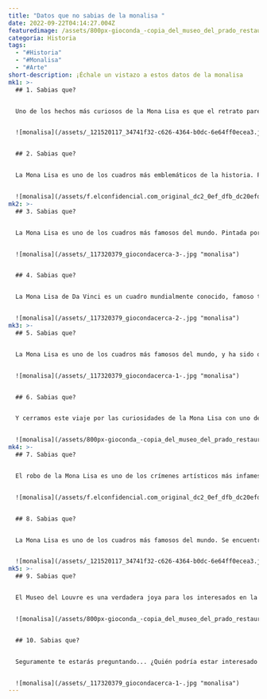 ```yaml
---
title: "Datos que no sabias de la monalisa "
date: 2022-09-22T04:14:27.004Z
featuredimage: /assets/800px-gioconda_-copia_del_museo_del_prado_restaurada-.jpg
categoria: Historia
tags:
  - "#Historia"
  - "#Monalisa"
  - "#Arte"
short-description: ¡﻿Échale un vistazo a estos datos de la monalisa
mk1: >-
  ## 1﻿. Sabias que?


  Uno de los hechos más curiosos de la Mona Lisa es que el retrato parece mostrar a una mujer hermosa, a pesar de presentar algunos rasgos físicos que no se asocian tradicionalmente con la belleza. Por ejemplo, si se observa de cerca el rostro, se verá que la mujer no tiene ni cejas ni pestañas. Los estudiosos del arte creen que esto puede deberse a una de estas tres razones: o bien estaba de moda en la época depilar todo el vello facial, o las cejas y pestañas se han desvanecido con el paso de los años debido a los daños y el deterioro, o simplemente Leonardo da Vinci nunca terminó de pintarlas. Sea cual sea la razón, es un detalle interesante que hay que tener en cuenta al contemplar esta obra de arte histórica.


  ![monalisa](/assets/_121520117_34741f32-c626-4364-b0dc-6e64ff0ecea3.jpg "monalisa")


  ## 2﻿. Sabias que?


  La Mona Lisa es uno de los cuadros más emblemáticos de la historia. Pintada por Leonardo da Vinci a principios del siglo XVI, la Mona Lisa se ha convertido en un símbolo perdurable del Renacimiento. El enigmático tema del cuadro y el magistral uso que hace da Vinci de las luces y las sombras han cautivado a los espectadores durante siglos. En la actualidad, la Mona Lisa es una de las atracciones turísticas más populares del mundo, que atrae a millones de visitantes cada año. Sin embargo, a pesar de su popularidad, los espectadores tienden a pasar sólo unos segundos admirando el cuadro antes de seguir adelante. Este breve encuentro parece ser todo lo que se necesita para apreciar el encanto único de la Mona Lisa.


  ![monalisa](/assets/f.elconfidencial.com_original_dc2_0ef_dfb_dc20efdfb7a4834e25f53cac2d3c4fec.jpg "monalisa")
mk2: >-
  ## 3﻿. Sabias que?


  La Mona Lisa es uno de los cuadros más famosos del mundo. Pintada por Leonardo da Vinci a principios del siglo XVI, la Mona Lisa se ha convertido en un icono del arte occidental. Una de las cosas que hace que la Mona Lisa sea tan especial es su misteriosa expresión. Según algunos historiadores del arte, Da Vinci lo consiguió utilizando una técnica llamada "sfumato" Esta técnica consiste en dejar borrosas las comisuras de los labios y los ojos. Además, Da Vinci utilizó una perspectiva aérea en el fondo del cuadro para crear una sensación de profundidad. Como resultado, la Mona Lisa no sólo es un cuadro hermoso, sino también una obra de arte fascinante.


  ![monalisa](/assets/_117320379_giocondacerca-3-.jpg "monalisa")


  ## 4﻿. Sabias que?


  La Mona Lisa de Da Vinci es un cuadro mundialmente conocido, famoso tanto por su misterioso tema como por su enigmática sonrisa. Sin embargo, pocos saben que Da Vinci tardó más de dos años en completar el cuadro. Gracias a la tecnología moderna, ahora sabemos que bajo la superficie de la Mona Lisa hay tres versiones anteriores del cuadro, una de las cuales parece mostrar al sujeto con un sombrero. Esta atención a los detalles y la voluntad de experimentar de Da Vinci hacen de la Mona Lisa una obra de arte extraordinaria. Aunque no sea su cuadro más famoso, la Gioconda es un testimonio del talento y la dedicación de Da Vinci como artista.


  ![monalisa](/assets/_117320379_giocondacerca-2-.jpg "monalisa")
mk3: >-
  ## 5﻿. Sabias que?


  La Mona Lisa es uno de los cuadros más famosos del mundo, y ha sido objeto de muchos análisis y especulaciones. Aunque todavía no hay consenso sobre el significado del cuadro, investigaciones recientes han arrojado algo de luz sobre las emociones de la mujer representada en el cuadro. Un estudio realizado en 2005 demostró que sus ojos y labios mostraban signos de felicidad el 83% de las veces, mientras que su expresión era sólo un 9% de infelicidad, un 6% de miedo y un 2% de enfado. Estos datos proporcionan una visión fascinante de las posibles emociones de la Mona Lisa y ayudan a comprender mejor esta emblemática obra de arte.


  ![monalisa](/assets/_117320379_giocondacerca-1-.jpg "monalisa")


  ## 6﻿. Sabias que?


  Y cerramos este viaje por las curiosidades de la Mona Lisa con uno de sus datos más interesantes. ¿Se ha preguntado alguna vez quién era la Mona Lisa? ¿Cuál es la identidad que se esconde detrás de este rostro universalmente famoso? Pues bien, aunque hay varias teorías al respecto, la más extendida defiende que fue Lisa Gherardini, también conocida como Lisa del Giocondo o Lisa di Antonio Maria. Era una joven florentina, perteneciente a la familia Gherardini, que formaba parte de la nobleza de la región toscana de Italia. Al parecer, el retrato habría sido encargado a Da Vinci por Francesco del Giocondo, su marido.  Algunos creen que la misteriosa sonrisa de Lisa se debe a una afección llamada síndrome de la Mona Lisa, en la que las personas se hacen excesivamente famosas y sufren la presión de estar constantemente en el ojo público. Otros creen que simplemente tenía gases. Sea cual sea el motivo de su sonrisa, la Mona Lisa sigue siendo uno de los cuadros más intrigantes de la historia.


  ![monalisa](/assets/800px-gioconda_-copia_del_museo_del_prado_restaurada-.jpg "monalisa")
mk4: >-
  ## 7﻿. Sabias que?


  El robo de la Mona Lisa es uno de los crímenes artísticos más infames de la historia. El 21 de agosto de 1911, el cuadro fue robado del Museo del Louvre de París. El autor nunca fue capturado y el cuadro no se recuperó hasta dos años después. En los años siguientes, la Mona Lisa se convirtió en una sensación mundial. El museo permaneció cerrado durante nueve días tras el robo y, cuando volvió a abrir, mucha gente acudió a ver el espacio vacío donde antes colgaba el cuadro. La publicidad que rodeó el crimen también generó un inmenso interés por la obra maestra de Leonardo da Vinci. Como resultado del robo, la Mona Lisa es ahora uno de los cuadros más famosos del mundo.


  ![monalisa](/assets/f.elconfidencial.com_original_dc2_0ef_dfb_dc20efdfb7a4834e25f53cac2d3c4fec.jpg "monalisa")


  ## 8﻿. Sabias que?


  La Mona Lisa es uno de los cuadros más famosos del mundo. Se encuentra en el Museo del Louvre de París y se cree que es un retrato de Lisa Gherardini, la esposa de Francesco del Giocondo. El cuadro destaca también por su misteriosa sonrisa, que ha dado lugar a muchas especulaciones sobre la identidad y la expresión del sujeto. Sin embargo, resulta que el nombre del cuadro puede deberse a un simple error ortográfico. La palabra italiana para "mi dama" es "mia donna", que se acortó a "monna" en el uso cotidiano. En algún momento, alguien parece haber omitido la segunda "n" en "donna", lo que llevó al uso generalizado del nombre "Mona Lisa". Aunque el origen del cuadro sigue siendo un misterio, parece que su nombre no es más que un simple caso de error de identidad.


  ![monalisa](/assets/_121520117_34741f32-c626-4364-b0dc-6e64ff0ecea3.jpg "monalisa")
mk5: >-
  ## 9﻿. Sabias que?


  El Museo del Louvre es una verdadera joya para los interesados en la historia del arte. El museo alberga obras famosas como la Venus de Milo, La Psique animada y Las bodas de Caná, y ofrece una gran cantidad de tesoros artísticos para explorar. Sin embargo, es la Mona Lisa la que más llama la atención de los visitantes. La obra maestra de Leonardo da Vinci es tan popular que el museo ha habilitado un buzón especial sólo para las cartas dirigidas a ella Tanto si es un aficionado a la historia del arte como si simplemente siente curiosidad por ver algunos de los cuadros más famosos del mundo, una visita al Museo del Louvre será sin duda una experiencia memorable.


  ![monalisa](/assets/800px-gioconda_-copia_del_museo_del_prado_restaurada-.jpg "monalisa")


  ## 1﻿0. Sabias que?


  Seguramente te estarás preguntando... ¿Quién podría estar interesado en dañar una obra de arte histórica? Pues bien, entre las curiosidades de la Mona Lisa te contamos que sí, que hay gente que ha querido verla destruida. De hecho, ha sido atacada en varias ocasiones, por lo que actualmente está custodiada tras un cristal antibalas. La primera persona que atacó a la Mona Lisa fue un hombre llamado Louis Béroud, que lanzó una piedra contra el cuadro en 1956. Por suerte, los daños fueron mínimos y se repararon fácilmente. Sin embargo, esta no fue la última vez que la Mona Lisa fue atacada. En 1974, una mujer llamada Uwe Mèuller intentó pintar el cuadro con un spray, pero fue detenida antes de que pudiera causar un daño significativo. El ataque más grave se produjo en 1909, cuando Luigi di Cataldo acuchilló el cuadro con un cuchillo. Una vez más, el daño pudo ser reparado y la Mona Lisa está ahora expuesta para el disfrute de todos. Aunque es trágico que alguien quiera dañar una obra de arte tan emblemática, es tranquilizador saber que la Mona Lisa puede resistir cualquier cosa que se le eche encima.


  ![monalisa](/assets/_117320379_giocondacerca-1-.jpg "monalisa")
---
```

